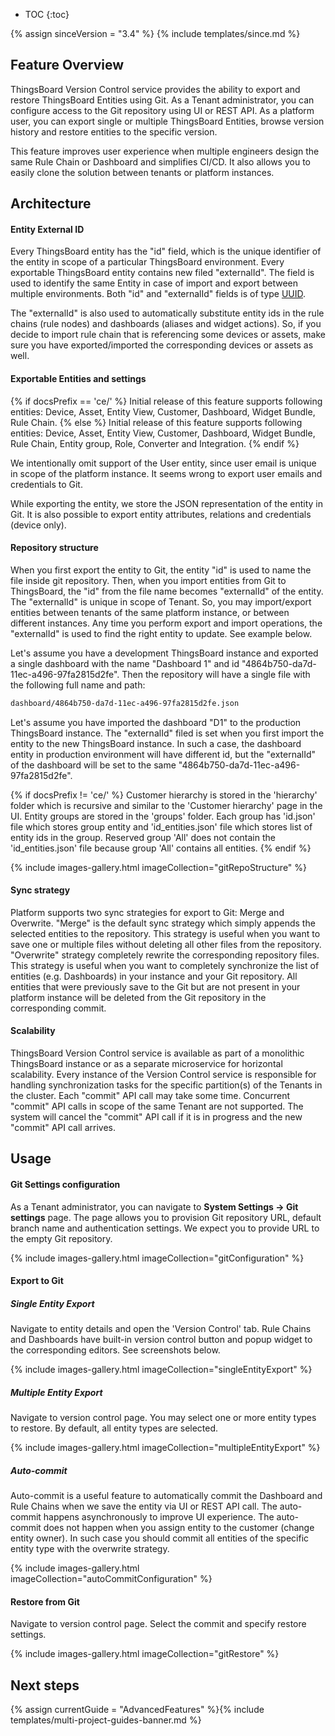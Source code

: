 * TOC
{:toc}
  

{% assign sinceVersion = "3.4" %}
{% include templates/since.md %}

## Feature Overview

ThingsBoard Version Control service provides the ability to export and restore ThingsBoard Entities using Git.
As a Tenant administrator, you can configure access to the Git repository using UI or REST API.
As a platform user, you can export single or multiple ThingsBoard Entities, browse version history and restore entities to the specific version.

This feature improves user experience when multiple engineers design the same Rule Chain or Dashboard and simplifies CI/CD. 
It also allows you to easily clone the solution between tenants or platform instances. 

## Architecture

#### Entity External ID

Every ThingsBoard entity has the "id" field, which is the unique identifier of the entity in scope of a particular ThingsBoard environment.
Every exportable ThingsBoard entity contains new filed "externalId". 
The field is used to identify the same Entity in case of import and export between multiple environments.
Both "id" and "externalId" fields is of type [UUID](https://en.wikipedia.org/wiki/Universally_unique_identifier).

The "externalId" is also used to automatically substitute entity ids in the rule chains (rule nodes) and dashboards (aliases and widget actions). 
So, if you decide to import rule chain that is referencing some devices or assets, make sure you have exported/imported the corresponding devices or assets as well.   

#### Exportable Entities and settings

{% if docsPrefix == 'ce/' %}
Initial release of this feature supports following entities: Device, Asset, Entity View, Customer, Dashboard, Widget Bundle, Rule Chain.
{% else %}
Initial release of this feature supports following entities: Device, Asset, Entity View, Customer, Dashboard, Widget Bundle, Rule Chain, Entity group, Role, Converter and Integration.
{% endif %}

We intentionally omit support of the User entity, since user email is unique in scope of the platform instance. It seems wrong to export user emails and credentials to Git.

While exporting the entity, we store the JSON representation of the entity in Git. It is also possible to export entity attributes, relations and credentials (device only). 

#### Repository structure
 
When you first export the entity to Git, the entity "id" is used to name the file inside git repository. 
Then, when you import entities from Git to ThingsBoard, the "id" from the file name becomes "externalId" of the entity.
The "externalId" is unique in scope of Tenant. So, you may import/export entities between tenants of the same platform instance, or between different instances.
Any time you perform export and import operations, the "externalId" is used to find the right entity to update.
See example below.

Let's assume you have a development ThingsBoard instance and exported a single dashboard with the name "Dashboard 1" and id "4864b750-da7d-11ec-a496-97fa2815d2fe". 
Then the repository will have a single file with the following full name and path:

```bash
dashboard/4864b750-da7d-11ec-a496-97fa2815d2fe.json
```

Let's assume you have imported the dashboard "D1" to the production ThingsBoard instance. The "externalId" filed is set when you first import the entity to the new ThingsBoard instance. 
In such a case, the dashboard entity in production environment will have different id, but the "externalId" of the dashboard will be set to the same "4864b750-da7d-11ec-a496-97fa2815d2fe".

{% if docsPrefix != 'ce/' %}
Customer hierarchy is stored in the 'hierarchy' folder which is recursive and similar to the 'Customer hierarchy' page in the UI.
Entity groups are stored in the 'groups' folder. Each group has 'id.json' file which stores group entity and 'id_entities.json' file which stores list of entity ids in the group. 
Reserved group 'All' does not contain the 'id_entities.json' file because group 'All' contains all entities.
{% endif %}

{% include images-gallery.html imageCollection="gitRepoStructure" %}


#### Sync strategy

Platform supports two sync strategies for export to Git: Merge and Overwrite. 
"Merge" is the default sync strategy which simply appends the selected entities to the repository. This strategy is useful when you want to save one or multiple files without deleting all other files from the repository.
"Overwrite" strategy completely rewrite the corresponding repository files. This strategy is useful when you want to completely synchronize the list of entities (e.g. Dashboards) in your instance and your Git repository. 
All entities that were previously save to the Git but are not present in your platform instance will be deleted from the Git repository in the corresponding commit.


#### Scalability

ThingsBoard Version Control service is available as part of a monolithic ThingsBoard instance or as a separate microservice for horizontal scalability.
Every instance of the Version Control service is responsible for handling synchronization tasks for the specific partition(s) of the Tenants in the cluster.
Each "commit" API call may take some time. Concurrent "commit" API calls in scope of the same Tenant are not supported. 
The system will cancel the "commit" API call if it is in progress and the new "commit" API call arrives.

## Usage

#### Git Settings configuration

As a Tenant administrator, you can navigate to **System Settings -> Git settings** page. The page allows you to provision Git repository URL, default branch name and authentication settings.
We expect you to provide URL to the empty Git repository.

{% include images-gallery.html imageCollection="gitConfiguration" %}

#### Export to Git

##### Single Entity Export

Navigate to entity details and open the 'Version Control' tab. 
Rule Chains and Dashboards have built-in version control button and popup widget to the corresponding editors.
See screenshots below.

{% include images-gallery.html imageCollection="singleEntityExport" %}

##### Multiple Entity Export

Navigate to version control page. You may select one or more entity types to restore. By default, all entity types are selected.

{% include images-gallery.html imageCollection="multipleEntityExport" %}

##### Auto-commit

Auto-commit is a useful feature to automatically commit the Dashboard and Rule Chains when we save the entity via UI or REST API call. 
The auto-commit happens asynchronously to improve UI experience. 
The auto-commit does not happen when you assign entity to the customer (change entity owner). 
In such case you should commit all entities of the specific entity type with the overwrite strategy.

{% include images-gallery.html imageCollection="autoCommitConfiguration" %}

#### Restore from Git

Navigate to version control page. Select the commit and specify restore settings.

{% include images-gallery.html imageCollection="gitRestore" %}

## Next steps

{% assign currentGuide = "AdvancedFeatures" %}{% include templates/multi-project-guides-banner.md %}